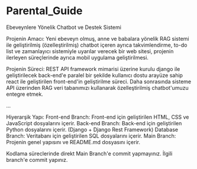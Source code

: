 # Parental_Guide
Ebeveynlere Yönelik Chatbot ve Destek Sistemi

Projenin Amacı: Yeni ebeveyn olmuş, anne ve babalara yönelik RAG sistemi ile geliştirilmiş (özelleştirilmiş)
chatbot içeren ayrıca takvimlendirme, to-do list ve zamanlayıcı sistemiyle uyarılar verecek bir web sitesi,
projenin ilerleyen süreçlerinde ayrıca mobil uygulama geliştirilmesi.

Projenin Süreci: REST API framework mimarisi üzerine kurulu django ile geliştirilecek back-end'e paralel bir
şekilde kullanıcı dostu arayüze sahip react ile geliştirilen front-end'in geliştirilme süreci. Daha sonrasında
sisteme API üzerinden RAG veri tabanımızı kullanarak özelleştirilmiş chatbot'umuzu entegre etmek. 

...

Hiyerarşik Yapı:
Front-end Branch:
    Front-end için geliştirilen HTML, CSS ve JavaScript dosyalarını içerir.
Back-end Branch:
    Back-end için geliştirilen Python dosyalarını içerir. (Django + Django Rest Framework)
Database Branch:
    Veritabanı için geliştirilen SQL dosyalarını içerir.
Main Branch:
    Projenin genel yapısını ve README.md dosyasını içerir.

Kodlama süreclerinde direkt Main Branch'e commit yapmayınız. İlgili branch'e commit yapınız.
